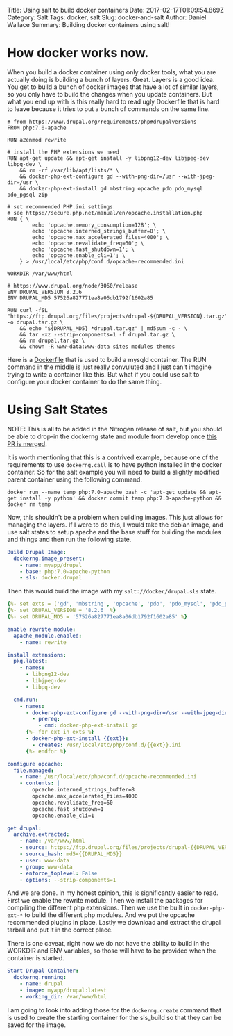 Title: Using salt to build docker containers
Date: 2017-02-17T01:09:54.869Z
Category: Salt
Tags: docker, salt
Slug: docker-and-salt
Author: Daniel Wallace
Summary: Building docker containers using salt!

# How docker works now.

When you build a docker container using only docker tools, what you are actually doing is building a bunch of layers. Great. Layers is a good idea.  You get to build a bunch of docker images that have a lot of similar layers, so you only have to build the changes when you update containers.  But what you end up with is this really hard to read ugly Dockerfile that is hard to leave because it tries to put a bunch of commands on the same line.

```
# from https://www.drupal.org/requirements/php#drupalversions
FROM php:7.0-apache

RUN a2enmod rewrite

# install the PHP extensions we need
RUN apt-get update && apt-get install -y libpng12-dev libjpeg-dev libpq-dev \
	&& rm -rf /var/lib/apt/lists/* \
	&& docker-php-ext-configure gd --with-png-dir=/usr --with-jpeg-dir=/usr \
	&& docker-php-ext-install gd mbstring opcache pdo pdo_mysql pdo_pgsql zip

# set recommended PHP.ini settings
# see https://secure.php.net/manual/en/opcache.installation.php
RUN { \
		echo 'opcache.memory_consumption=128'; \
		echo 'opcache.interned_strings_buffer=8'; \
		echo 'opcache.max_accelerated_files=4000'; \
		echo 'opcache.revalidate_freq=60'; \
		echo 'opcache.fast_shutdown=1'; \
		echo 'opcache.enable_cli=1'; \
	} > /usr/local/etc/php/conf.d/opcache-recommended.ini

WORKDIR /var/www/html

# https://www.drupal.org/node/3060/release
ENV DRUPAL_VERSION 8.2.6
ENV DRUPAL_MD5 57526a827771ea8a06db1792f1602a85

RUN curl -fSL "https://ftp.drupal.org/files/projects/drupal-${DRUPAL_VERSION}.tar.gz" -o drupal.tar.gz \
	&& echo "${DRUPAL_MD5} *drupal.tar.gz" | md5sum -c - \
	&& tar -xz --strip-components=1 -f drupal.tar.gz \
	&& rm drupal.tar.gz \
	&& chown -R www-data:www-data sites modules themes
```

Here is a [Dockerfile](https://github.com/docker-library/mysql/blob/master/5.7/Dockerfile) that is used to build a mysqld container.  The RUN command in the middle is just really convuluted and I just can't imagine trying to write a container like this.  But what if you could use salt to configure your docker container to do the same thing.

# Using Salt States

NOTE: This is all to be added in the Nitrogen release of salt, but you should be able to drop-in the dockerng state and module from develop once [this PR is merged](https://github.com/saltstack/salt/pull/39467).

It is worth mentioning that this is a contrived example, because one of the requirements to use `dockerng.call` is to have python installed in the docker container.  So for the salt example you will need to build a slightly modified parent container using the following command.

`docker run --name temp php:7.0-apache bash -c 'apt-get update && apt-get install -y python' && docker commit temp php:7.0-apache-python && docker rm temp`

Now, this shouldn't be a problem when building images.  This just allows for managing the layers.  If I were to do this, I would take the debian image, and use salt states to setup apache and the base stuff for building the modules and things and then run the following state.

```yaml
Build Drupal Image:
  dockerng.image_present:
    - name: myapp/drupal
    - base: php:7.0-apache-python
    - sls: docker.drupal
```

Then this would build the image with my `salt://docker/drupal.sls` state.

```yaml
{%- set exts = ('gd', 'mbstring', 'opcache', 'pdo', 'pdo_mysql', 'pdo_pgsql', 'zip') %}
{%- set DRUPAL_VERSION = '8.2.6' %}
{%- set DRUPAL_MD5 = '57526a827771ea8a06db1792f1602a85' %}

enable rewrite module:
  apache_module.enabled:
    - name: rewrite

install extensions:
  pkg.latest:
    - names:
      - libpng12-dev
      - libjpeg-dev
      - libpq-dev

  cmd.run:
    - names:
      - docker-php-ext-configure gd --with-png-dir=/usr --with-jpeg-dir=/usr:
        - prereq:
          - cmd: docker-php-ext-install gd
      {%- for ext in exts %}
      - docker-php-ext-install {{ext}}:
        - creates: /usr/local/etc/php/conf.d/{{ext}}.ini
      {%- endfor %}

configure opcache:
  file.managed:
    - name: /usr/local/etc/php/conf.d/opcache-recommended.ini
    - contents: |
        opcache.interned_strings_buffer=8
        opcache.max_accelerated_files=4000
        opcache.revalidate_freq=60
        opcache.fast_shutdown=1
        opcache.enable_cli=1

get drupal:
  archive.extracted:
    - name: /var/www/html
    - source: https://ftp.drupal.org/files/projects/drupal-{{DRUPAL_VERSION}}.tar.gz
    - source_hash: md5={{DRUPAL_MD5}}
    - user: www-data
    - group: www-data
    - enforce_toplevel: False
    - options: --strip-components=1
```

And we are done.  In my honest opinion, this is significantly easier to read.  First we enable the rewrite module.  Then we install the packages for compiling the different php extensions.  Then we use the built in `docker-php-ext-*` to build the different php modules.  And we put the opcache recommended plugins in place.  Lastly we download and extract the drupal tarball and put it in the correct place.

There is one caveat, right now we do not have the ability to build in the WORKDIR and ENV variables, so those will have to be provided when the container is started.

```yaml
Start Drupal Container:
  dockerng.running:
    - name: drupal
    - image: myapp/drupal:latest
    - working_dir: /var/www/html
```

I am going to look into adding those for the `dockerng.create` command that is used to create the starting container for the sls_build so that they can be saved for the image.
